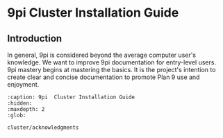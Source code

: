 9pi Cluster Installation Guide
==============================

## Introduction

In general, 9pi is considered beyond the average computer user's knowledge. We want to improve 9pi documentation for entry-level users. 9pi mastery begins at mastering the basics. It is the project's intention to create clear and concise documentation to promote Plan 9 use and enjoyment.


```{toctree}
:caption: 9pi  Cluster Installation Guide
:hidden:
:maxdepth: 2
:glob:

cluster/acknowledgments
```

